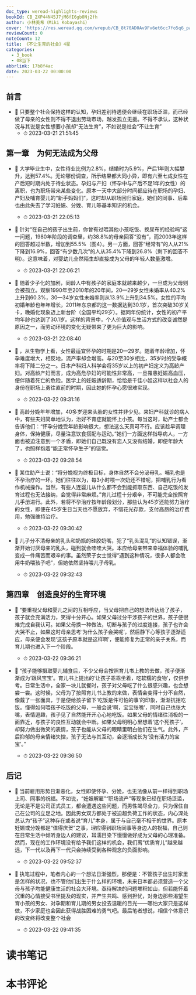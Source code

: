 ```yaml
---
doc_type: weread-highlights-reviews
bookId: CB_2XP44N45J7jM6fI6gb0Nj2fh
author: 小林美希（Miki Kobayashi）
cover: 'https://res.weread.qq.com/wrepub/CB_8t70AD0Av9Fv6et6cc7fo5q6_parsecover'
reviewCount: 0
noteCount: 12
title: 《不让生育的社会》4星
categories:
  - 3_book
  - 08当下
abbrlink: 17b8f4ac
date: 2023-03-22 00:00:00
---
```



## 前言


- 📌 只要整个社会保持这样的认知，孕妇差别待遇便会继续在职场泛滥，而已经做了母亲的女性则不得不退出劳动市场，越发孤立无援。不得不承认，这种状况与其说是女性想要小孩却“无法生育”，不如说是社会“不让生育” 
    - ⏱ 2023-03-21 21:51:45 
## 第一章　为何无法成为父母


- 📌 大学毕业生中，女性待业比例为2.8%，结婚时为5.9%，产后1年则大幅攀升，达到57.4%。无论哪份调查，所示结果都大同小异，即有六至七成女性在产后短时期内处于待业状态。孕妇与产妇（怀孕中与产后不足1年的女性）的离职，也为职场带来某些变化。原本一天中大部分时间都应待在职场的孕妇、产妇及哺育婴儿的“新手妈妈们”，这时却从职场回归家庭，她们的同事、后辈也由此失去了学习妊娠、分娩、育儿等基本知识的机会。 
    - ⏱ 2023-03-21 22:05:13 

- 📌 针对“在自己的孩子出生前，你曾有过喂其他小孩吃饭、换尿布的经验吗”这一问题，1980年阶段的调查里，约38.8%的母亲回答“没有”，而2003年这样的回答超过半数，增加到55.5%（图4）。另一方面，回答“经常有”的人从21%下降到16.9%，回答“有少数几次”的人从35.4%下降到26.8%（剩下的回答不明）。这意味着，对婴幼儿全然陌生却直接成为父母的年轻人数量激增。 
    - ⏱ 2023-03-21 22:06:21 

- 📌 随着少子化的加剧，同龄人中有孩子的家庭本就越来越少，一旦成为父母则会被孤立。观察1990年至2010年的20年间，20—29岁女性未婚率从40.2%上升到60.3%，30—34岁女性未婚率则从13.9%上升到34.5%。女性的平均初婚年龄也年年增长，2011年东京都的这一数据达到30.1岁，首次突破30岁关卡，晚婚化现象迈上新台阶（全国平均29岁）。据同年份统计，女性的初产平均年龄也达到了30.1岁。这样的背景中，个人价值观与生活方式的改变诚然是原因之一，而劳动环境的变化无疑带来了更为巨大的影响。 
    - ⏱ 2023-03-21 22:08:40 

- 📌 ，从生物学上看，女性最适宜怀孕的时期是20—29岁。随着年龄增加，怀孕难度增大，相反地，流产率却会增高。与20至30岁相比，35岁时的受孕概率将下降二分之一。日本产科妇人科学会将35岁以上的初产妇定义为高龄产妇。对高龄产妇而言，成为高危孕妇的可能性非常高，一旦罹患妊娠高血压，便伴随着死亡的危险。医学上的妊娠适龄期，恰恰是千佳小姐这样以社会人的身份在职场上勇往直前的时期，因此她的怀孕心愿很难实现。 
    - ⏱ 2023-03-22 09:31:16 

- 📌 高龄分娩年年增加，40多岁迎来头胎的女性并非少见。来妇产科就诊的病人中，有些夫妇简单地认为，治好不育症就能怀上小孩。每当这时，助产士都会告诉他们：“怀孕分娩受年龄影响很大，想法这么天真可不行。应该趁早调理身体，保持健康，尽量注意饮食搭配与运动。”她们一方面这样指导病人，一方面也被迫注意到一个矛盾，即她们自己既没有恋人又没有结婚，即便年龄大了，也照样抱着“能正常怀孕生子”的错觉。 
    - ⏱ 2023-03-22 09:28:54 

- 📌 某位助产士说：“将分娩视为终极目标，身体自然不会分泌母乳。哺乳也是不孕治疗的一环。她们往往以为，每3小时喂一次奶还不错呢，把哺乳行为看作机械操作。当然，有些人连婴儿从什么都不会到能抓取东西、自己吃饭的发育过程也无法接纳，会觉得非常麻烦。”育儿过程十分艰辛，不可能完全按照育儿手册进行。此外，若将不孕治疗按年龄段划分，那些认为45岁还能努力治疗的女性，即便在45岁生日当天也不愿放弃，不惜花光存款，支付高昂的治疗费用，勉强维持治疗。 
    - ⏱ 2023-03-22 09:30:42 

- 📌 儿子分不清母亲的乳头和奶瓶的硅胶奶嘴，犯了“乳头混乱”的认知错误，渐渐开始讨厌母亲的乳头，碰到就会哇哇大哭。本应给母亲带来幸福体验的哺乳变成一件痛苦而艰辛的事。虽然荣子女士觉得“遇到这种情况，很多人都会改用牛奶喂孩子吧”，但她依然坚持喂儿子母乳。 
    - ⏱ 2023-03-22 09:32:43 
## 第四章　创造良好的生育环境


- 📌 “要重视父母和婴儿之间的互相呼应，当父母把自己的想法传达给了孩子，孩子就会充满活力，笑得十分开心。如果父母过分干涉孩子的世界，孩子便很难完成自我认可。如果父母换一种做法，切断与孩子的过度连接，孩子也许会大哭不止，如果这时母亲思考‘为什么孩子会哭呢’，然后静下心等孩子逐渐适应，母亲便会发现‘这孩子原本就是这样啊’，便能修复为正常的亲子关系，而育儿期也进入下一个阶段。 
    - ⏱ 2023-03-22 09:36:21 

- 📌 “孩子能够摄取婴儿辅食后，不少父母会按照育儿书上教的去做，孩子便渐渐成为‘跟风宝宝’。育儿书上提出的‘让孩子乖乖坐着，吃软糯的食物’，仅供参考。日常生活中，全家一块儿就餐时，孩子对父母吃了什么很感兴趣，也会想尝一尝。这时候，父母为了按照育儿书上教的来做，表情会变得十分不自然，像戴了一张面具，于是便给孩子留下‘吃饭是件可怕的事’的印象，渐渐抗拒吃饭。懂得如何喂孩子吃饭的父母，一般会说‘啊，宝宝张嘴’，同时自己也张大嘴，表情逗趣，孩子见了自然能开开心心地吃饭。如果父母的情绪往消极的一面靠近，与孩子的良性互动就会中断。如果父母明明心里想着‘这个死孩子’，却努力做出微笑的表情，孩子也能从父母的眼睛里明白他们在生气。此外，产后抑郁的母亲情绪失控，孩子无法与其互动，会逐渐成长为‘没有活力的宝宝’。” 
    - ⏱ 2023-03-22 09:36:50 
## 后记


- 📌 当前雇用形势日渐恶化，女性即使怀孕、分娩，也无法像从前一样得到职场上司、同事的祝福。不如说，“妊娠解雇”“职场流产”等现象已经在职场泛滥，无论是不是公司正式员工，都会遭遇这些问题，而男性竭尽全力，只为保住自己在公司的立足之地。因此男女双方都处于被迫超负荷工作的状态，内心深处总认为“孩子”这种存在或者说“育儿”本身，属于与自己毫不相干的世界。原本妊娠或分娩都是“值得庆贺”之事，理应得到职场同事等身边人的祝福，自己则在日常生活中倾听身边人的建议，耳濡目染下慢慢做好成为父母的心理准备。然而，现在的工作环境没有给予我们这样的机会，我们离“优质育儿”越来越远，下一代以及再下一代只会持续受到各种观念的负面影响。 
    - ⏱ 2023-03-22 09:52:37 

- 📌 执笔过程中，笔者内心的一个想法日渐强烈，那便是：不管孩子出生时家里是怎样的状况，也不管他们出生于什么样的环境，未来日本都必须营造一个父母与孩子均能健康生活的社会大环境。亟待解决的问题堆积如山，但若能怀着沉重的心情接受书里提及的现实，并产生共鸣、感到担忧，对身边那些渴望生育小孩的男女、对孕期和育儿期的男女投去温暖的目光——哪怕大家只是这样做，不少家庭也会因此获得战胜困难的勇气吧。最后笔者想说，相信个体意识的改变终将改变整个社会 
    - ⏱ 2023-03-22 09:41:35 

# 读书笔记


# 本书评论
